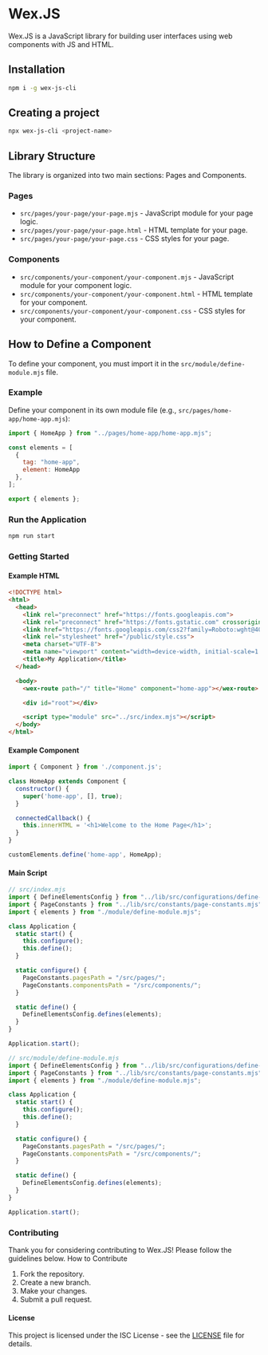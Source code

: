 # Wex.JS

Wex.JS is a JavaScript library for building user interfaces using web components with JS and HTML.

## Installation

```bash
npm i -g wex-js-cli
```

## Creating a project

```bash
npx wex-js-cli <project-name>
```

## Library Structure

The library is organized into two main sections: Pages and Components.

### Pages

- `src/pages/your-page/your-page.mjs` - JavaScript module for your page logic.
- `src/pages/your-page/your-page.html` - HTML template for your page.
- `src/pages/your-page/your-page.css` - CSS styles for your page.

### Components

- `src/components/your-component/your-component.mjs` - JavaScript module for your component logic.
- `src/components/your-component/your-component.html` - HTML template for your component.
- `src/components/your-component/your-component.css` - CSS styles for your component.

## How to Define a Component

To define your component, you must import it in the `src/module/define-module.mjs` file.

### Example

Define your component in its own module file (e.g., `src/pages/home-app/home-app.mjs`):

```js
import { HomeApp } from "../pages/home-app/home-app.mjs";

const elements = [
  {
    tag: "home-app",
    element: HomeApp
  },
];

export { elements };
```

### Run the Application

```bash
npm run start
```

### Getting Started

#### Example HTML

```html
<!DOCTYPE html>
<html>
  <head>
    <link rel="preconnect" href="https://fonts.googleapis.com">
    <link rel="preconnect" href="https://fonts.gstatic.com" crossorigin>
    <link href="https://fonts.googleapis.com/css2?family=Roboto:wght@400;500;700&display=swap" rel="stylesheet">
    <link rel="stylesheet" href="/public/style.css">
    <meta charset="UTF-8">
    <meta name="viewport" content="width=device-width, initial-scale=1.0">
    <title>My Application</title>
  </head>

  <body>
    <wex-route path="/" title="Home" component="home-app"></wex-route>

    <div id="root"></div>

    <script type="module" src="../src/index.mjs"></script>
  </body>
</html>
```

#### Example Component

```js
import { Component } from './component.js';

class HomeApp extends Component {
  constructor() {
    super('home-app', [], true);
  }

  connectedCallback() {
    this.innerHTML = '<h1>Welcome to the Home Page</h1>';
  }
}

customElements.define('home-app', HomeApp);
```

#### Main Script

```js
// src/index.mjs
import { DefineElementsConfig } from "../lib/src/configurations/define-elements-config.mjs";
import { PageConstants } from "../lib/src/constants/page-constants.mjs";
import { elements } from "./module/define-module.mjs";

class Application {
  static start() {
    this.configure();
    this.define();
  }

  static configure() {
    PageConstants.pagesPath = "/src/pages/";
    PageConstants.componentsPath = "/src/components/";
  }

  static define() {
    DefineElementsConfig.defines(elements);
  }
}

Application.start();
```

```js
// src/module/define-module.mjs
import { DefineElementsConfig } from "../lib/src/configurations/define-elements-config.mjs";
import { PageConstants } from "../lib/src/constants/page-constants.mjs";
import { elements } from "./module/define-module.mjs";

class Application {
  static start() {
    this.configure();
    this.define();
  }

  static configure() {
    PageConstants.pagesPath = "/src/pages/";
    PageConstants.componentsPath = "/src/components/";
  }

  static define() {
    DefineElementsConfig.defines(elements);
  }
}

Application.start();

```

### Contributing

Thank you for considering contributing to Wex.JS! Please follow the guidelines below.
How to Contribute

1. Fork the repository.
2. Create a new branch.
3. Make your changes.
4. Submit a pull request.

#### License

This project is licensed under the ISC License - see the [LICENSE](https://opensource.org/licenses/ISC) file for details.
